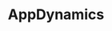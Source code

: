 ---
blog: https://blog.appdynamics.com/
facebook: https://facebook.com/AppDynamics-193264136815
googleplus: https://plus.google.com/+appdynamics/posts
linkedin: https://linkedin.com/company/appdynamics
logohandle: appdynamics
sort: appdynamics
title: AppDynamics
twitter: https://x.com/AppDynamics
website: https://www.appdynamics.com/
wikipedia: https://en.wikipedia.org/wiki/AppDynamics
---
